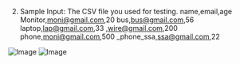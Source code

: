 2. Sample Input: The CSV file you used for testing.
name,email,age
Monitor,moni@gmail.com,20
bus,bus@gmail.com,56
laptop,lap@gmail.com,33
,wire@gmail.com,200
phone,moni@gmail.com,500
_phone_ssa,ssa@gmail.com,22

![Image](https://github.com/user-attachments/assets/c4438af4-8a5c-436d-998d-49971575e2c3)
![Image](https://github.com/user-attachments/assets/34b8f79f-af4e-4524-a239-a6de7fd4060d)
